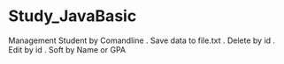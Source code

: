 # Study_JavaBasic
Management Student by Comandline
. Save data to file.txt
. Delete by id
. Edit by id
. Soft by Name or GPA
